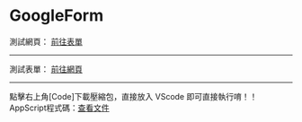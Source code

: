 # GoogleForm
測試網頁： <a href="https://ShareYou2022.github.io/GoogleForm">前往表單</a><br/>
<hr>
測試表單： <a href="https://docs.google.com/spreadsheets/d/1U6j5IPhXkahO_Js1XxKLBw8MRv3v8N40JnYz8SZakFo/edit#gid=0">前往網頁</a><br/>
<hr>
點擊右上角[Code]下載壓縮包，直接放入 VScode 即可直接執行唷！！<br>
AppScript程式碼：<a href="https://github.com/ShareYou2022/GoogleForm/blob/main/gs/form.js">查看文件</a>
